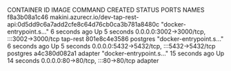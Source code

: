 CONTAINER ID   IMAGE                                                                         COMMAND                  CREATED          STATUS          PORTS                                       NAMES
f8a3b08a1c46   makini.azurecr.io/dev-tap-rest-api:0d5dd9c6a7add2cfe8c64d76cb0ca3b781a8480c   "docker-entrypoint.s…"   6 seconds ago    Up 5 seconds    0.0.0.0:3002->3000/tcp, :::3002->3000/tcp   tap-rest
801e8c4e3586   postgres                                                                      "docker-entrypoint.s…"   6 seconds ago    Up 5 seconds    0.0.0.0:5432->5432/tcp, :::5432->5432/tcp   postgres
a4c380d082a1   adapter                                                                       "docker-entrypoint.s…"   15 seconds ago   Up 14 seconds   0.0.0.0:80->80/tcp, :::80->80/tcp           adapter
